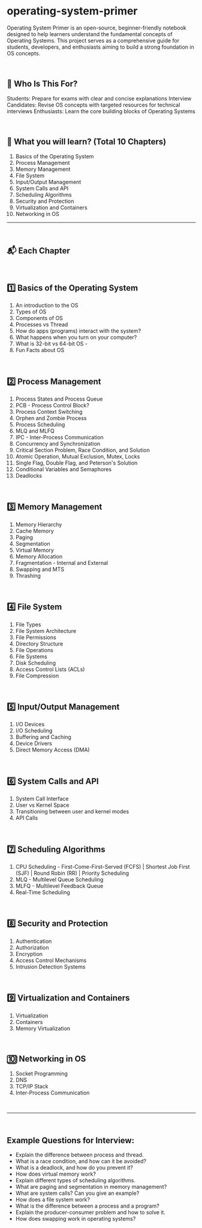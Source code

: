 # operating-system-primer
Operating System Primer is an open-source, beginner-friendly notebook designed to help learners understand the fundamental concepts of Operating Systems. This project serves as a comprehensive guide for students, developers, and enthusiasts aiming to build a strong foundation in OS concepts.

<br/>

## 🎯 Who Is This For?
Students: Prepare for exams with clear and concise explanations
Interview Candidates: Revise OS concepts with targeted resources for technical interviews
Enthusiasts: Learn the core building blocks of Operating Systems

<br/>

## 📖 **What you will learn? (Total 10 Chapters)**
1. Basics of the Operating System
2. Process Management
3. Memory Management
4. File System
5. Input/Output Management
6. System Calls and API
7. Scheduling Algorithms
8. Security and Protection
9. Virtualization and Containers
10. Networking in OS

<hr/>
<br/>

## 📬 **Each Chapter**
<br/>


## 1️⃣ **Basics of the Operating System**
1. An introduction to the OS
2. Types of OS
3. Components of OS
4. Processes vs Thread 
5. How do apps (programs) interact with the system? 
6. What happens when you turn on your computer? 
7. What is 32-bit vs 64-bit OS - 
8. Fun Facts about OS 
<br/>

## 2️⃣ **Process Management**
1. Process States and Process Queue
2. PCB - Process Control Block?
3. Process Context Switching
4. Orphen and Zombie Process
5. Process Scheduling
6. MLQ and MLFQ
7. IPC - Inter-Process Communication
8. Concurrency and Synchronization
9. Critical Section Problem, Race Condition, and Solution
10. Atomic Operation, Mutual Exclusion, Mutex, Locks
11. Single Flag, Double Flag, and Peterson's Solution
12. Conditional Variables and Semaphores
13. Deadlocks
<br/>

## 3️⃣ **Memory Management**
1. Memory Hierarchy
2. Cache Memory
3. Paging
4. Segmentation
5. Virtual Memory
6. Memory Allocation
7. Fragmentation - Internal and External
8. Swapping and MTS
9. Thrashing

<br/>


## 4️⃣ **File System**
1. File Types
2. File System Architecture
3. File Permissions
4. Directory Structure
5. File Operations
6. File Systems
7. Disk Scheduling
8. Access Control Lists (ACLs)
9. File Compression
<br/>



## 5️⃣ **Input/Output Management**
1. I/O Devices
2. I/O Scheduling
3. Buffering and Caching
4. Device Drivers
5. Direct Memory Access (DMA)
<br/>


## 6️⃣ **System Calls and API**
1. System Call Interface
2. User vs Kernel Space
3. Transitioning between user and kernel modes
4. API Calls
<br/>


## 7️⃣ **Scheduling Algorithms**
1. CPU Scheduling - First-Come-First-Served (FCFS) | Shortest Job First (SJF) | Round Robin (RR) | Priority Scheduling
2. MLQ - Multilevel Queue Scheduling
3. MLFQ - Multilevel Feedback Queue
4. Real-Time Scheduling
<br/>

## 8️⃣ **Security and Protection**
1. Authentication
2. Authorization
3. Encryption
4. Access Control Mechanisms
5. Intrusion Detection Systems
<br/>


## 9️⃣ **Virtualization and Containers**
1. Virtualization
2. Containers
3. Memory Virtualization
<br/>

## 🔟 **Networking in OS**
1. Socket Programming
2. DNS
3. TCP/IP Stack
4. Inter-Process Communication
<br/>



<hr/>
<br/>

## **Example Questions for Interview:**
- Explain the difference between process and thread.
- What is a race condition, and how can it be avoided?
- What is a deadlock, and how do you prevent it?
- How does virtual memory work?
- Explain different types of scheduling algorithms.
- What are paging and segmentation in memory management?
- What are system calls? Can you give an example?
- How does a file system work?
- What is the difference between a process and a program?
- Explain the producer-consumer problem and how to solve it.
- How does swapping work in operating systems?
